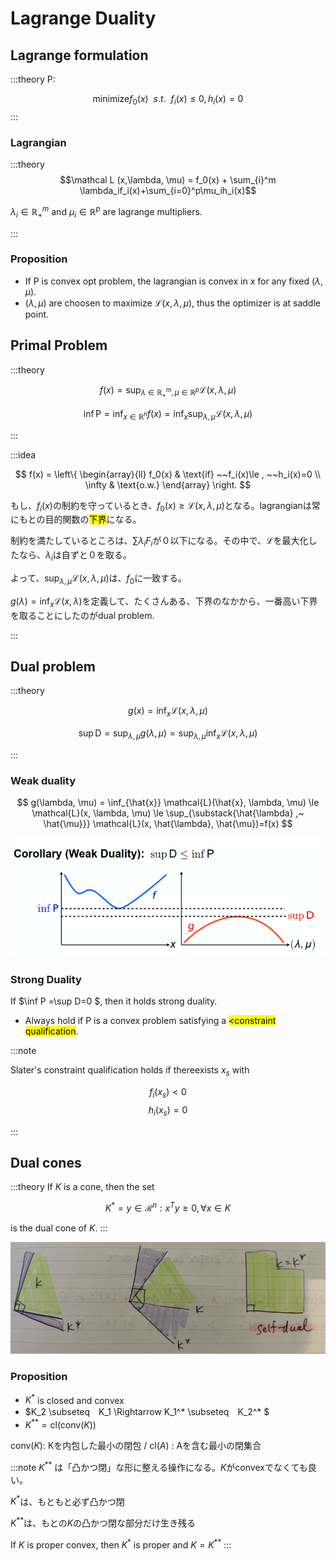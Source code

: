 # Lagrange Duality

## Lagrange formulation

:::theory
P:

$$\text{minimize} f_0(x) ~~ s.t. ~~ f_i(x)\le0, h_i(x) =0$$
:::

### Lagrangian

:::theory
$$\mathcal L (x,\lambda, \mu) = f_0(x) + \sum_{i}^m \lambda_if_i(x)+\sum_{i=0}^p\mu_ih_i(x)$$

$\lambda_i\in \mathbb R_+^m$ and $\mu_i\in \mathbb R^p$ are lagrange multipliers.

:::

### Proposition
* If P is convex opt problem, the lagrangian is convex in x for any fixed ($\lambda, \mu$).
* ($\lambda, \mu$) are choosen to maximize $\mathcal L (x,\lambda, \mu)$, thus the optimizer is at saddle point.

## Primal Problem

:::theory

$$f(x) = \sup_{\lambda\in \mathbb R_+^m, \mu\in \mathbb R^p} \mathcal L(x,\lambda, \mu)$$

$$\inf \text{P} = \inf_{x\in\mathbb R^n}f(x)=\inf_x\sup_{\lambda, \mu}\mathcal L(x,\lambda,\mu)$$

:::



:::idea

$$
f(x) = \left\{
\begin{array}{ll}
  f_0(x) & \text{if} ~~f_i(x)\le , ~~h_i(x)=0 \\
  \infty & \text{o.w.}
\end{array}
\right.
$$

もし、$f_i(x)$の制約を守っているとき、$f_0(x)\ge \mathcal L(x, \lambda, \mu)$となる。lagrangianは常にもとの目的関数の<mark>下界</mark>になる。

制約を満たしているところは、$\sum\lambda_iF_i$が０以下になる。その中で、$\mathcal L$を最大化したなら、$\lambda_i$は自ずと０を取る。

よって、$\sup_{\lambda, \mu}\mathcal L(x,\lambda,\mu)$は、$f_0$に一致する。

$g(\lambda)=\inf_x\mathcal L (x,\lambda)$を定義して、たくさんある、下界のなかから、一番高い下界を取ることにしたのがdual problem.

:::

## Dual problem

:::theory

$$g(x) = \inf_{x} \mathcal L(x,\lambda, \mu)$$

$$\sup \text{D} = \sup_{\lambda, \mu}g(\lambda, \mu)=\sup_{\lambda, \mu}\inf_x\mathcal L(x,\lambda,\mu)$$

:::

### Weak duality

$$
g(\lambda, \mu)
= \inf_{\hat{x}} \mathcal{L}(\hat{x}, \lambda, \mu)
\le \mathcal{L}(x, \lambda, \mu)
\le \sup_{\substack{\hat{\lambda} ,~ \hat{\mu}}} \mathcal{L}(x, \hat{\lambda}, \hat{\mu})=f(x)
$$

![weak duality](imgs/weak_duality.png)

### Strong Duality 

If $\inf P =\sup D=0 $, then it holds strong duality.

* Always hold if P is a convex problem satisfying a <mark><constraint qualification</mark>. 

:::note

Slater's constraint qualification holds if thereexists $x_s$ with

$$f_i(x_s)< 0$$
$$h_i(x_s)=0$$

:::

## Dual cones

:::theory
If $K$ is a cone, then the set

$$K^* ={y\in\mathcal R^n : x^Ty\ge 0, \forall{x}}\in K$$

is the dual cone of $K$.
:::

![dualcone](imgs/dualcone.jpg)

### Proposition

* $K^*$ is closed and convex
* $K_2 \subseteq　K_1 \Rightarrow  K_1^* \subseteq　K_2^* $
* $K^{**}=\text{cl}(\text{conv}(K))$

$\text{conv}(K)$: Kを内包した最小の閉包  /      $\text{cl}(A)$ : Aを含む最小の閉集合

:::note
$K^{**}$ は「凸かつ閉」な形に整える操作になる。$K$がconvexでなくても良い。

$K^{*}$は、もともと必ず凸かつ閉

$K^{**}$は、もとの$K$の凸かつ閉な部分だけ生き残る

If $K$ is proper convex, then $K^*$ is proper and $K=K^{**}$
:::






